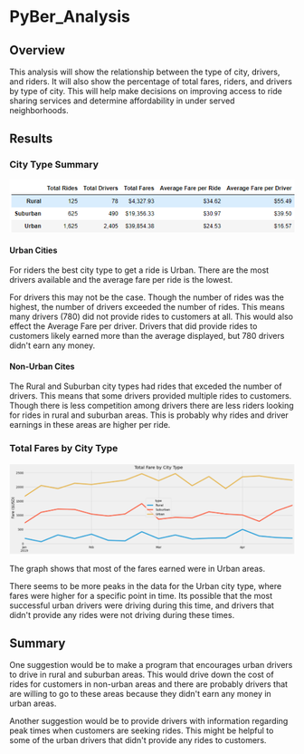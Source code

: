 # PyBer_Analysis

## Overview
This analysis will show the relationship between the type of city, drivers, and riders. It will also show the percentage of total fares, riders, and drivers by type of city. This will help make decisions on improving access to ride sharing services and determine affordability in under served neighborhoods.

## Results

### City Type Summary
![pyber_summary.png](https://github.com/Brandonkish1/PyBer_Analysis/blob/main/Analysis/pyber_summary.png)

#### Urban Cities
For riders the best city type to get a ride is Urban. There are the most drivers available and the average fare per ride is the lowest. 

For drivers this may not be the case. Though the number of rides was the highest, the number of drivers exceeded the number of rides. This means many drivers (780) did not provide rides to customers at all. This would also effect the Average Fare per driver. Drivers that did provide rides to customers likely earned more than the average displayed, but 780 drivers didn't earn any money.

#### Non-Urban Cites
The Rural and Suburban city types had rides that exceded the number of drivers. This means that some drivers provided multiple rides to customers. Though there is less competition among drivers there are less riders looking for rides in rural and suburban areas. This is probably why rides and driver earnings in these areas are higher per ride.


### Total Fares by City Type
![total_fares_by_city_type.png](https://github.com/Brandonkish1/PyBer_Analysis/blob/main/Analysis/total_fares_by_city_type.png)

The graph shows that most of the fares earned were in Urban areas. 

There seems to be more peaks in the data for the Urban city type, where fares were higher for a specific point in time. Its possible that the most successful urban drivers were driving during this time, and drivers that didn't provide any rides were not driving during these times.

## Summary
One suggestion would be to make a program that encourages urban drivers to drive in rural and suburban areas. This would drive down the cost of rides for customers in non-urban areas and there are probably drivers that are willing to go to these areas because they didn't earn any money in urban areas.

Another suggestion would be to provide drivers with information regarding peak times when customers are seeking rides. This might be helpful to some of the urban drivers that didn't provide any rides to customers. 

